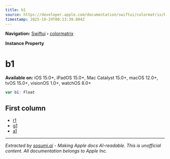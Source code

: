 ```yaml
---
title: b1
source: https://developer.apple.com/documentation/swiftui/colormatrix/b1
timestamp: 2025-10-29T00:13:39.894Z
---
```


**Navigation:** [Swiftui](/documentation/swiftui) › [colormatrix](/documentation/swiftui/colormatrix)

**Instance Property**

# b1

**Available on:** iOS 15.0+, iPadOS 15.0+, Mac Catalyst 15.0+, macOS 12.0+, tvOS 15.0+, visionOS 1.0+, watchOS 8.0+

```swift
var b1: Float
```

## First column

- [r1](/documentation/swiftui/colormatrix/r1)
- [g1](/documentation/swiftui/colormatrix/g1)
- [a1](/documentation/swiftui/colormatrix/a1)

---

*Extracted by [sosumi.ai](https://sosumi.ai) - Making Apple docs AI-readable.*
*This is unofficial content. All documentation belongs to Apple Inc.*
